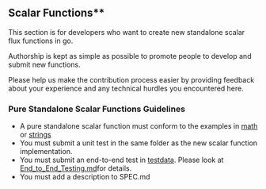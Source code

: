 ## Scalar Functions**

This section is for developers who want to create new standalone scalar flux functions in go. 

Authorship is kept as simple as possible to promote people to develop and submit new functions. 

Please help us make the contribution process easier by providing feedback about your experience and any technical hurdles you encountered here. 

### **Pure Standalone Scalar Functions Guidelines**

- A pure standalone scalar function must conform to the examples in [math](https://github.com/influxdata/flux/tree/master/stdlib/math) or [strings](https://github.com/influxdata/flux/tree/master/stdlib/strings)
- You must submit a unit test in the same folder as the new scalar function implementation. 
- You must submit an end-to-end test in [testdata](https://github.com/influxdata/flux/tree/master/stdlib/testing/testdata). Please look at [End_to_End_Testing.md](https://github.com/influxdata/flux/tree/master/docs/End_to_End_Testing.md)for details. 
- You must  add a description to SPEC.md